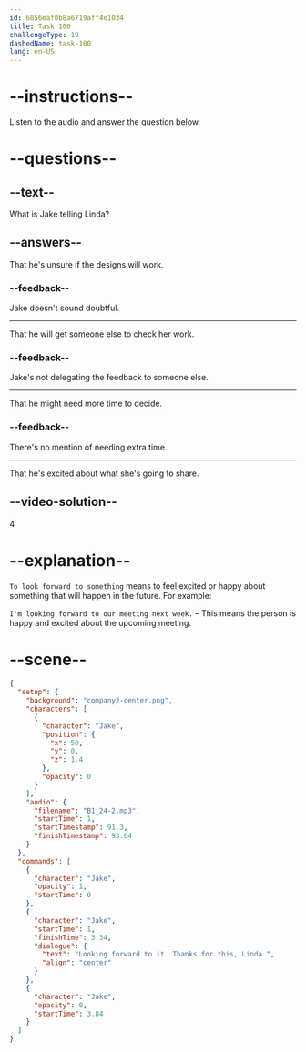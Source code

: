 ```yaml
---
id: 6856eaf0b8a6719aff4e1034
title: Task 100
challengeType: 19
dashedName: task-100
lang: en-US
---
```


<!-- (Audio) Jake: Looking forward to it. Thanks for this, Linda. -->

# --instructions--

Listen to the audio and answer the question below.

# --questions--

## --text--

What is Jake telling Linda?

## --answers--

That he's unsure if the designs will work.

### --feedback--

Jake doesn't sound doubtful.

---

That he will get someone else to check her work.

### --feedback--

Jake's not delegating the feedback to someone else.

---

That he might need more time to decide.

### --feedback--

There's no mention of needing extra time.

---

That he's excited about what she's going to share.

## --video-solution--

4

# --explanation--

`To look forward to something` means to feel excited or happy about something that will happen in the future. For example:

`I'm looking forward to our meeting next week.` – This means the person is happy and excited about the upcoming meeting.

# --scene--

```json
{
  "setup": {
    "background": "company2-center.png",
    "characters": [
      {
        "character": "Jake",
        "position": {
          "x": 50,
          "y": 0,
          "z": 1.4
        },
        "opacity": 0
      }
    ],
    "audio": {
      "filename": "B1_24-2.mp3",
      "startTime": 1,
      "startTimestamp": 91.3,
      "finishTimestamp": 93.64
    }
  },
  "commands": [
    {
      "character": "Jake",
      "opacity": 1,
      "startTime": 0
    },
    {
      "character": "Jake",
      "startTime": 1,
      "finishTime": 3.34,
      "dialogue": {
        "text": "Looking forward to it. Thanks for this, Linda.",
        "align": "center"
      }
    },
    {
      "character": "Jake",
      "opacity": 0,
      "startTime": 3.84
    }
  ]
}
```
